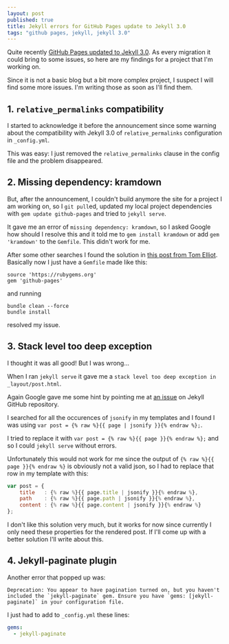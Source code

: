 ```yaml
---
layout: post
published: true
title: Jekyll errors for GitHub Pages update to Jekyll 3.0
tags: "github pages, jekyll, jekyll 3.0"
---
```




Quite recently [GitHub Pages updated to Jekyll 3.0](https://github.com/blog/2100-github-pages-now-faster-and-simpler-with-jekyll-3-0). As every migration it could bring to some issues, so here are my findings for a project that I'm working on.

Since it is not a basic blog but a bit more complex project, I suspect I will find some more issues. I'm writing those as soon as I'll find them.

## 1. `relative_permalinks` compatibility

I started to acknowledge it before the announcement since some warning about the compatibility with Jekyll 3.0 of `relative_permalinks` configuration in `_config.yml`.

This was easy: I just removed the `relative_permalinks` clause in the config file and the problem disappeared.

## 2. Missing dependency: kramdown

But, after the announcement, I couldn't build anymore the site for a project I am working on, so I `git pull`ed, updated my local project dependencies with `gem update github-pages` and tried to `jekyll serve`.

It gave me an error of `missing dependency: kramdown`, so I asked Google how should I resolve this and it told me to `gem install kramdown` or add `gem 'kramdown'` to the `Gemfile`. This didn't work for me.

After some other searches I found the solution in [this post from Tom Elliot](http://telliott.io/2015/07/27/how-i-broke-jekyll-with-my-gemfile.html). Basically now I just have a `Gemfile` made like this:

```
source 'https://rubygems.org'
gem 'github-pages'
```

and running

```
bundle clean --force
bundle install
```

resolved my issue.

## 3. Stack level too deep exception

I thought it was all good! But I was wrong...

When I ran `jekyll serve` it gave me a `stack level too deep exception in _layout/post.html`.

Again Google gave me some hint by pointing me at [an issue](https://github.com/jekyll/jekyll/issues/3207) on Jekyll GitHub repository.

I searched for all the occurences of `jsonify` in my templates and I found I was using `var post = {% raw %}{{ page | jsonify }}{% endraw %};`.

I tried to replace it with `var post = {% raw %}{{ page }}{% endraw %};` and so I could `jekyll serve` without errors.

Unfortunately this would not work for me since the output of `{% raw %}{{ page }}{% endraw %}` is obviously not a valid json, so I had to replace that row in my template with this:

``` javascript
var post = {
	title   : {% raw %}{{ page.title | jsonify }}{% endraw %},
    path    : {% raw %}{{ page.path | jsonify }}{% endraw %},
    content : {% raw %}{{ page.content | jsonify }}{% endraw %}
};
```

I don't like this solution very much, but it works for now since currently I only need these properties for the rendered post. If I'll come up with a better solution I'll write about this.

## 4. Jekyll-paginate plugin

Another error that popped up was: 

```
Deprecation: You appear to have pagination turned on, but you haven't included the `jekyll-paginate` gem. Ensure you have `gems: [jekyll-paginate]` in your configuration file.
```

I just had to add to `_config.yml` these lines:

``` yml
gems:
  - jekyll-paginate
```
